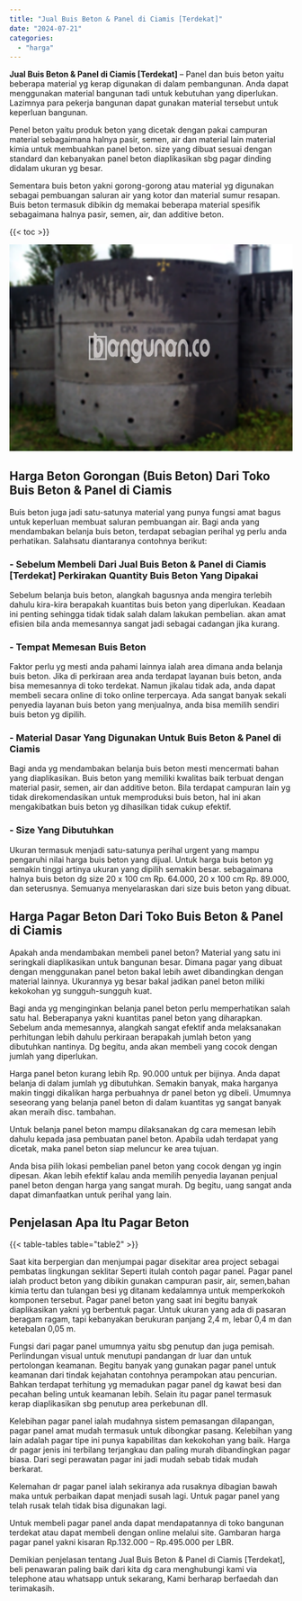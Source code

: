 ```yaml
---
title: "Jual Buis Beton & Panel di Ciamis [Terdekat]"
date: "2024-07-21"
categories: 
  - "harga"
---
```


**Jual Buis Beton & Panel di Ciamis \[Terdekat\]** – Panel dan buis beton yaitu beberapa material yg kerap digunakan di dalam pembangunan. Anda dapat menggunakan material bangunan tadi untuk kebutuhan yang diperlukan. Lazimnya para pekerja bangunan dapat gunakan material tersebut untuk keperluan bangunan.

Penel beton yaitu produk beton yang dicetak dengan pakai campuran material sebagaimana halnya pasir, semen, air dan material lain material kimia untuk membuahkan panel beton. size yang dibuat sesuai dengan standard dan kebanyakan panel beton diaplikasikan sbg pagar dinding didalam ukuran yg besar.

Sementara buis beton yakni gorong-gorong atau material yg digunakan sebagai pembuangan saluran air yang kotor dan material sumur resapan. Buis beton termasuk dibikin dg memakai beberapa material spesifik sebagaimana halnya pasir, semen, air, dan additive beton.

{{< toc >}}

![Jual Buis Beton & Panel di Ciamis [Terdekat]](/images/jual-panel-buis-beton-murah-24.png)

## Harga Beton Gorongan (Buis Beton) Dari Toko Buis Beton & Panel di Ciamis

Buis beton juga jadi satu-satunya material yang punya fungsi amat bagus untuk keperluan membuat saluran pembuangan air. Bagi anda yang mendambakan belanja buis beton, terdapat sebagian perihal yg perlu anda perhatikan. Salahsatu diantaranya contohnya berikut:

### \- Sebelum Membeli Dari Jual Buis Beton & Panel di Ciamis \[Terdekat\] Perkirakan Quantity Buis Beton Yang Dipakai

Sebelum belanja buis beton, alangkah bagusnya anda mengira terlebih dahulu kira-kira berapakah kuantitas buis beton yang diperlukan. Keadaan ini penting sehingga tidak tidak salah dalam lakukan pembelian. akan amat efisien bila anda memesannya sangat jadi sebagai cadangan jika kurang.

### \- Tempat Memesan Buis Beton

Faktor perlu yg mesti anda pahami lainnya ialah area dimana anda belanja buis beton. Jika di perkiraan area anda terdapat layanan buis beton, anda bisa memesannya di toko terdekat. Namun jikalau tidak ada, anda dapat membeli secara online di toko online terpercaya. Ada sangat banyak sekali penyedia layanan buis beton yang menjualnya, anda bisa memilih sendiri buis beton yg dipilih.

### \- Material Dasar Yang Digunakan Untuk Buis Beton & Panel di Ciamis

Bagi anda yg mendambakan belanja buis beton mesti mencermati bahan yang diaplikasikan. Buis beton yang memiliki kwalitas baik terbuat dengan material pasir, semen, air dan additive beton. Bila terdapat campuran lain yg tidak direkomendasikan untuk memproduksi buis beton, hal ini akan mengakibatkan buis beton yg dihasilkan tidak cukup efektif.

### \- Size Yang Dibutuhkan

Ukuran termasuk menjadi satu-satunya perihal urgent yang mampu pengaruhi nilai harga buis beton yang dijual. Untuk harga buis beton yg semakin tinggi artinya ukuran yang dipilih semakin besar. sebagaimana halnya buis beton dg size 20 x 100 cm Rp. 64.000, 20 x 100 cm Rp. 89.000, dan seterusnya. Semuanya menyelaraskan dari size buis beton yang dibuat.

## Harga Pagar Beton Dari Toko Buis Beton & Panel di Ciamis

Apakah anda mendambakan membeli panel beton? Material yang satu ini seringkali diaplikasikan untuk bangunan besar. Dimana pagar yang dibuat dengan menggunakan panel beton bakal lebih awet dibandingkan dengan material lainnya. Ukurannya yg besar bakal jadikan panel beton miliki kekokohan yg sungguh-sungguh kuat.

Bagi anda yg menginginkan belanja panel beton perlu memperhatikan salah satu hal. Beberapanya yakni kuantitas panel beton yang diharapkan. Sebelum anda memesannya, alangkah sangat efektif anda melaksanakan perhitungan lebih dahulu perkiraan berapakah jumlah beton yang dibutuhkan nantinya. Dg begitu, anda akan membeli yang cocok dengan jumlah yang diperlukan.

Harga panel beton kurang lebih Rp. 90.000 untuk per bijinya. Anda dapat belanja di dalam jumlah yg dibutuhkan. Semakin banyak, maka harganya makin tinggi dikalikan harga perbuahnya dr panel beton yg dibeli. Umumnya seseorang yang belanja panel beton di dalam kuantitas yg sangat banyak akan meraih disc. tambahan.

Untuk belanja panel beton mampu dilaksanakan dg cara memesan lebih dahulu kepada jasa pembuatan panel beton. Apabila udah terdapat yang dicetak, maka panel beton siap meluncur ke area tujuan.

Anda bisa pilih lokasi pembelian panel beton yang cocok dengan yg ingin dipesan. Akan lebih efektif kalau anda memilih penyedia layanan penjual panel beton dengan harga yang sangat murah. Dg begitu, uang sangat anda dapat dimanfaatkan untuk perihal yang lain.

## Penjelasan Apa Itu Pagar Beton

{{< table-tables table="table2" >}}

Saat kita berpergian dan menjumpai pagar disekitar area project sebagai pembatas lingkungan seklitar Seperti itulah contoh pagar panel. Pagar panel ialah product beton yang dibikin gunakan campuran pasir, air, semen,bahan kimia tertu dan tulangan besi yg ditanam kedalamnya untuk memperkokoh komponen tersebut. Pagar panel beton yang saat ini begitu banyak diaplikasikan yakni yg berbentuk pagar. Untuk ukuran yang ada di pasaran beragam ragam, tapi kebanyakan berukuran panjang 2,4 m, lebar 0,4 m dan ketebalan 0,05 m.

Fungsi dari pagar panel umumnya yaitu sbg penutup dan juga pemisah. Perlindungan visual untuk menutupi pandangan dr luar dan untuk pertolongan keamanan. Begitu banyak yang gunakan pagar panel untuk keamanan dari tindak kejahatan contohnya perampokan atau pencurian. Bahkan terdapat terhitung yg memadukan pagar panel dg kawat besi dan pecahan beling untuk keamanan lebih. Selain itu pagar panel termasuk kerap diaplikasikan sbg penutup area perkebunan dll.

Kelebihan pagar panel ialah mudahnya sistem pemasangan dilapangan, pagar panel amat mudah termasuk untuk dibongkar pasang. Kelebihan yang lain adalah pagar tipe ini punya kapabilitas dan kekokohan yang baik. Harga dr pagar jenis ini terbilang terjangkau dan paling murah dibandingkan pagar biasa. Dari segi perawatan pagar ini jadi mudah sebab tidak mudah berkarat.

Kelemahan dr pagar panel ialah sekiranya ada rusaknya dibagian bawah maka untuk perbaikan dapat menjadi susah lagi. Untuk pagar panel yang telah rusak telah tidak bisa digunakan lagi.

Untuk membeli pagar panel anda dapat mendapatannya di toko bangunan terdekat atau dapat membeli dengan online melalui site. Gambaran harga pagar panel yakni kisaran Rp.132.000 – Rp.495.000 per LBR.

Demikian penjelasan tentang Jual Buis Beton & Panel di Ciamis \[Terdekat\], beli penawaran paling baik dari kita dg cara menghubungi kami via telephone atau whatsapp untuk sekarang, Kami berharap berfaedah dan terimakasih.
